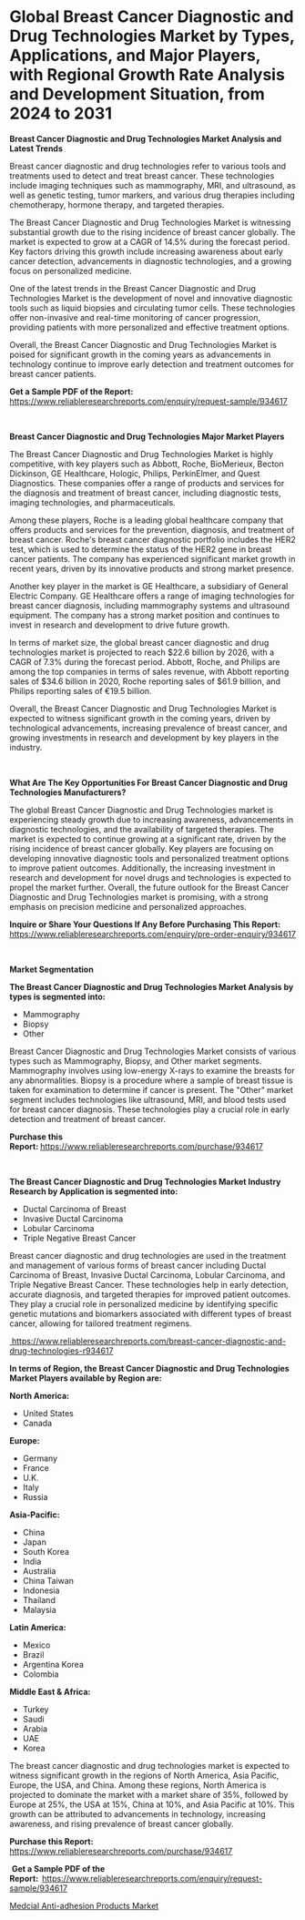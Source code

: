 <p><h1>Global Breast Cancer Diagnostic and Drug Technologies Market by Types, Applications, and Major Players, with Regional Growth Rate Analysis and Development Situation, from 2024 to 2031</h1></p><p><strong>Breast Cancer Diagnostic and Drug Technologies Market Analysis and Latest Trends</strong></p>
<p><p>Breast cancer diagnostic and drug technologies refer to various tools and treatments used to detect and treat breast cancer. These technologies include imaging techniques such as mammography, MRI, and ultrasound, as well as genetic testing, tumor markers, and various drug therapies including chemotherapy, hormone therapy, and targeted therapies.</p><p>The Breast Cancer Diagnostic and Drug Technologies Market is witnessing substantial growth due to the rising incidence of breast cancer globally. The market is expected to grow at a CAGR of 14.5% during the forecast period. Key factors driving this growth include increasing awareness about early cancer detection, advancements in diagnostic technologies, and a growing focus on personalized medicine.</p><p>One of the latest trends in the Breast Cancer Diagnostic and Drug Technologies Market is the development of novel and innovative diagnostic tools such as liquid biopsies and circulating tumor cells. These technologies offer non-invasive and real-time monitoring of cancer progression, providing patients with more personalized and effective treatment options.</p><p>Overall, the Breast Cancer Diagnostic and Drug Technologies Market is poised for significant growth in the coming years as advancements in technology continue to improve early detection and treatment outcomes for breast cancer patients.</p></p>
<p><strong>Get a Sample PDF of the Report:&nbsp;</strong> <a href="https://www.reliableresearchreports.com/enquiry/request-sample/934617">https://www.reliableresearchreports.com/enquiry/request-sample/934617</a></p>
<p>&nbsp;</p>
<p><strong>Breast Cancer Diagnostic and Drug Technologies Major Market Players</strong></p>
<p><p>The Breast Cancer Diagnostic and Drug Technologies Market is highly competitive, with key players such as Abbott, Roche, BioMerieux, Becton Dickinson, GE Healthcare, Hologic, Philips, PerkinElmer, and Quest Diagnostics. These companies offer a range of products and services for the diagnosis and treatment of breast cancer, including diagnostic tests, imaging technologies, and pharmaceuticals.</p><p>Among these players, Roche is a leading global healthcare company that offers products and services for the prevention, diagnosis, and treatment of breast cancer. Roche's breast cancer diagnostic portfolio includes the HER2 test, which is used to determine the status of the HER2 gene in breast cancer patients. The company has experienced significant market growth in recent years, driven by its innovative products and strong market presence.</p><p>Another key player in the market is GE Healthcare, a subsidiary of General Electric Company. GE Healthcare offers a range of imaging technologies for breast cancer diagnosis, including mammography systems and ultrasound equipment. The company has a strong market position and continues to invest in research and development to drive future growth.</p><p>In terms of market size, the global breast cancer diagnostic and drug technologies market is projected to reach $22.6 billion by 2026, with a CAGR of 7.3% during the forecast period. Abbott, Roche, and Philips are among the top companies in terms of sales revenue, with Abbott reporting sales of $34.6 billion in 2020, Roche reporting sales of $61.9 billion, and Philips reporting sales of €19.5 billion.</p><p>Overall, the Breast Cancer Diagnostic and Drug Technologies Market is expected to witness significant growth in the coming years, driven by technological advancements, increasing prevalence of breast cancer, and growing investments in research and development by key players in the industry.</p></p>
<p>&nbsp;</p>
<p><strong>What Are The Key Opportunities For Breast Cancer Diagnostic and Drug Technologies Manufacturers?</strong></p>
<p><p>The global Breast Cancer Diagnostic and Drug Technologies market is experiencing steady growth due to increasing awareness, advancements in diagnostic technologies, and the availability of targeted therapies. The market is expected to continue growing at a significant rate, driven by the rising incidence of breast cancer globally. Key players are focusing on developing innovative diagnostic tools and personalized treatment options to improve patient outcomes. Additionally, the increasing investment in research and development for novel drugs and technologies is expected to propel the market further. Overall, the future outlook for the Breast Cancer Diagnostic and Drug Technologies market is promising, with a strong emphasis on precision medicine and personalized approaches.</p></p>
<p><strong>Inquire or Share Your Questions If Any Before Purchasing This Report:</strong> <a href="https://www.reliableresearchreports.com/enquiry/pre-order-enquiry/934617">https://www.reliableresearchreports.com/enquiry/pre-order-enquiry/934617</a></p>
<p>&nbsp;</p>
<p><strong>Market Segmentation</strong></p>
<p><strong>The Breast Cancer Diagnostic and Drug Technologies Market Analysis by types is segmented into:</strong></p>
<p><ul><li>Mammography</li><li>Biopsy</li><li>Other</li></ul></p>
<p><p>Breast Cancer Diagnostic and Drug Technologies Market consists of various types such as Mammography, Biopsy, and Other market segments. Mammography involves using low-energy X-rays to examine the breasts for any abnormalities. Biopsy is a procedure where a sample of breast tissue is taken for examination to determine if cancer is present. The "Other" market segment includes technologies like ultrasound, MRI, and blood tests used for breast cancer diagnosis. These technologies play a crucial role in early detection and treatment of breast cancer.</p></p>
<p><strong>Purchase this Report:&nbsp;</strong><a href="https://www.reliableresearchreports.com/purchase/934617">https://www.reliableresearchreports.com/purchase/934617</a></p>
<p>&nbsp;</p>
<p><strong>The Breast Cancer Diagnostic and Drug Technologies Market Industry Research by Application is segmented into:</strong></p>
<p><ul><li>Ductal Carcinoma of Breast</li><li>Invasive Ductal Carcinoma</li><li>Lobular Carcinoma</li><li>Triple Negative Breast Cancer</li></ul></p>
<p><p>Breast cancer diagnostic and drug technologies are used in the treatment and management of various forms of breast cancer including Ductal Carcinoma of Breast, Invasive Ductal Carcinoma, Lobular Carcinoma, and Triple Negative Breast Cancer. These technologies help in early detection, accurate diagnosis, and targeted therapies for improved patient outcomes. They play a crucial role in personalized medicine by identifying specific genetic mutations and biomarkers associated with different types of breast cancer, allowing for tailored treatment regimens.</p></p>
<p><a href="https://www.reliableresearchreports.com/breast-cancer-diagnostic-and-drug-technologies-r934617">&nbsp;https://www.reliableresearchreports.com/breast-cancer-diagnostic-and-drug-technologies-r934617</a></p>
<p><strong>In terms of Region, the Breast Cancer Diagnostic and Drug Technologies Market Players available by Region are:</strong></p>
<p>
    <p> <strong> North America: </strong>
        <ul>
            <li>United States</li>
            <li>Canada</li>
        </ul>
        </p> 
    <p> <strong> Europe: </strong>
        <ul>
            <li>Germany</li>
            <li>France</li>
            <li>U.K.</li>
            <li>Italy</li>
            <li>Russia</li>
        </ul>
        </p> 
    <p> <strong> Asia-Pacific: </strong>
        <ul>
            <li>China</li>
            <li>Japan</li>
            <li>South Korea</li>
            <li>India</li>
            <li>Australia</li>
            <li>China Taiwan</li>
            <li>Indonesia</li>
            <li>Thailand</li>
            <li>Malaysia</li>
        </ul>
        </p> 
    <p> <strong> Latin America: </strong>
        <ul>
            <li>Mexico</li>
            <li>Brazil</li>
            <li>Argentina Korea</li>
            <li>Colombia</li>
        </ul>
        </p> 
    <p> <strong> Middle East & Africa: </strong>
        <ul>
            <li>Turkey</li>
            <li>Saudi</li>
            <li>Arabia</li>
            <li>UAE</li>
            <li>Korea</li>
        </ul>
    </p>
    </p>
<p><p>The breast cancer diagnostic and drug technologies market is expected to witness significant growth in the regions of North America, Asia Pacific, Europe, the USA, and China. Among these regions, North America is projected to dominate the market with a market share of 35%, followed by Europe at 25%, the USA at 15%, China at 10%, and Asia Pacific at 10%. This growth can be attributed to advancements in technology, increasing awareness, and rising prevalence of breast cancer globally.</p></p>
<p><strong>Purchase this Report: </strong><a href="https://www.reliableresearchreports.com/purchase/934617">https://www.reliableresearchreports.com/purchase/934617</a></p>
<p>&nbsp;<strong>Get a Sample PDF of the Report:&nbsp;&nbsp;</strong><a href="https://www.reliableresearchreports.com/enquiry/request-sample/934617">https://www.reliableresearchreports.com/enquiry/request-sample/934617</a></p>
<p><strong></strong></p>
<p><p><a href="https://github.com/Gilanghao0/Market-Research-Report-List-1/blob/main/medcial-anti-adhesion-products-market.md">Medcial Anti-adhesion Products Market</a></p></p>